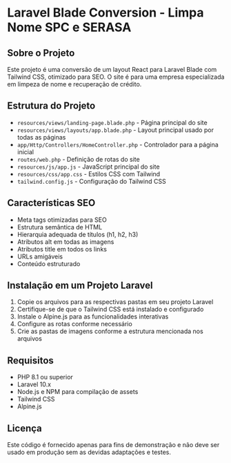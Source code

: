 # Laravel Blade Conversion - Limpa Nome SPC e SERASA

## Sobre o Projeto

Este projeto é uma conversão de um layout React para Laravel Blade com Tailwind CSS, otimizado para SEO. O site é para uma empresa especializada em limpeza de nome e recuperação de crédito.

## Estrutura do Projeto

- `resources/views/landing-page.blade.php` - Página principal do site
- `resources/views/layouts/app.blade.php` - Layout principal usado por todas as páginas
- `app/Http/Controllers/HomeController.php` - Controlador para a página inicial
- `routes/web.php` - Definição de rotas do site
- `resources/js/app.js` - JavaScript principal do site
- `resources/css/app.css` - Estilos CSS com Tailwind
- `tailwind.config.js` - Configuração do Tailwind CSS

## Características SEO

- Meta tags otimizadas para SEO
- Estrutura semântica de HTML
- Hierarquia adequada de títulos (h1, h2, h3)
- Atributos alt em todas as imagens
- Atributos title em todos os links
- URLs amigáveis
- Conteúdo estruturado

## Instalação em um Projeto Laravel

1. Copie os arquivos para as respectivas pastas em seu projeto Laravel
2. Certifique-se de que o Tailwind CSS está instalado e configurado
3. Instale o Alpine.js para as funcionalidades interativas
4. Configure as rotas conforme necessário
5. Crie as pastas de imagens conforme a estrutura mencionada nos arquivos

## Requisitos

- PHP 8.1 ou superior
- Laravel 10.x
- Node.js e NPM para compilação de assets
- Tailwind CSS
- Alpine.js

## Licença

Este código é fornecido apenas para fins de demonstração e não deve ser usado em produção sem as devidas adaptações e testes.
